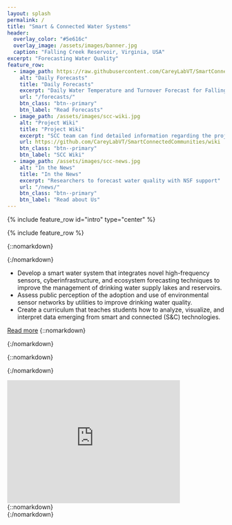 ```yaml
---
layout: splash
permalink: /
title: "Smart & Connected Water Systems"
header:
  overlay_color: "#5e616c"
  overlay_image: /assets/images/banner.jpg
  caption: "Falling Creek Reservoir, Virginia, USA"
excerpt: "Forecasting Water Quality"
feature_row:
  - image_path: https://raw.githubusercontent.com/CareyLabVT/SmartConnectedCommunities/master/assets/images/Current_forecast.png
    alt: "Daily Forecasts"
    title: "Daily Forecasts"
    excerpt: "Daily Water Temperature and Turnover Forecast for Falling Creek Reservoir, Roanoke, Virginia, USA"
    url: "/forecasts/"
    btn_class: "btn--primary"
    btn_label: "Read Forecasts"
  - image_path: /assets/images/scc-wiki.jpg
    alt: "Project Wiki"
    title: "Project Wiki"
    excerpt: "SCC team can find detailed information regarding the project in the wiki."
    url: https://github.com/CareyLabVT/SmartConnectedCommunities/wiki
    btn_class: "btn--primary"
    btn_label: "SCC Wiki"
  - image_path: /assets/images/scc-news.jpg
    alt: "In the News"
    title: "In the News"
    excerpt: "Researchers to forecast water quality with NSF support"
    url: "/news/"
    btn_class: "btn--primary"
    btn_label: "Read about Us"
---
```


{% include feature_row id="intro" type="center" %}

{% include feature_row %}

{::nomarkdown}<div class="one-half">{:/nomarkdown}
* Develop a smart water system that integrates novel high-frequency sensors, cyberinfrastructure, and ecosystem forecasting techniques to improve the management of drinking water supply lakes and reservoirs.
* Assess public perception of the adoption and use of environmental sensor networks by utilities to improve drinking water quality.  
* Create a curriculum that teaches students how to analyze, visualize, and interpret data emerging from smart and connected (S&C) technologies.

<a href="about" class="btn btn--primary" title="Read more">Read more</a>
{::nomarkdown}</div>{:/nomarkdown}

{::nomarkdown}<div class="one-half-last video-responsive">{:/nomarkdown}
<div class="video-responsive">
<iframe id="kaltura_player" src="https://cdnapisec.kaltura.com/p/2375811/sp/237581100/embedIframeJs/uiconf_id/41950442/partner_id/2375811?iframeembed=true&playerId=kaltura_player&entry_id=1_9ok8r6ty&flashvars[streamerType]=auto&amp;flashvars[localizationCode]=en&amp;flashvars[leadWithHTML5]=true&amp;flashvars[sideBarContainer.plugin]=true&amp;flashvars[sideBarContainer.position]=left&amp;flashvars[sideBarContainer.clickToClose]=true&amp;flashvars[chapters.plugin]=true&amp;flashvars[chapters.layout]=vertical&amp;flashvars[chapters.thumbnailRotator]=false&amp;flashvars[streamSelector.plugin]=true&amp;flashvars[EmbedPlayer.SpinnerTarget]=videoHolder&amp;flashvars[dualScreen.plugin]=true&amp;flashvars[Kaltura.addCrossoriginToIframe]=true&amp;&wid=1_3jcfgxmd" width="400" height="285" allowfullscreen webkitallowfullscreen mozAllowFullScreen allow="autoplay *; fullscreen *; encrypted-media *" sandbox="allow-forms allow-same-origin allow-scripts allow-top-navigation allow-pointer-lock allow-popups allow-modals allow-orientation-lock allow-popups-to-escape-sandbox allow-presentation allow-top-navigation-by-user-activation" frameborder="0" width="100%" title="Kaltura Player"></iframe>
</div>
{::nomarkdown}</div>{:/nomarkdown}
